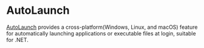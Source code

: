 # AutoLaunch

[AutoLaunch](https://github.com/Linlccc/AutoLaunch) provides a cross-platform(Windows, Linux, and macOS) feature for automatically launching applications or executable files at login, suitable for .NET.
